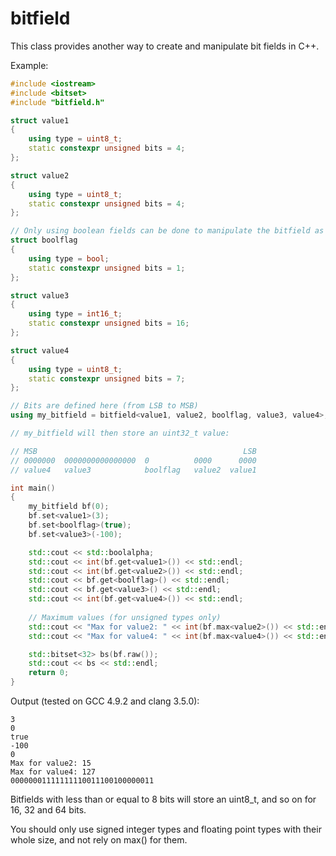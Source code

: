 # bitfield

This class provides another way to create and manipulate bit fields in C++.

Example:

```c++
#include <iostream>
#include <bitset>
#include "bitfield.h"

struct value1
{
    using type = uint8_t;
    static constexpr unsigned bits = 4;
};

struct value2
{
    using type = uint8_t;
    static constexpr unsigned bits = 4;
};

// Only using boolean fields can be done to manipulate the bitfield as flags
struct boolflag
{
    using type = bool;
    static constexpr unsigned bits = 1;
};

struct value3
{
    using type = int16_t;
    static constexpr unsigned bits = 16;
};

struct value4
{
    using type = uint8_t;
    static constexpr unsigned bits = 7;
};

// Bits are defined here (from LSB to MSB)
using my_bitfield = bitfield<value1, value2, boolflag, value3, value4>;

// my_bitfield will then store an uint32_t value:

// MSB                                              LSB
// 0000000  0000000000000000  0          0000      0000
// value4   value3            boolflag   value2  value1

int main()
{
    my_bitfield bf(0);
    bf.set<value1>(3);
    bf.set<boolflag>(true);
    bf.set<value3>(-100);

    std::cout << std::boolalpha;
    std::cout << int(bf.get<value1>()) << std::endl;
    std::cout << int(bf.get<value2>()) << std::endl;
    std::cout << bf.get<boolflag>() << std::endl;
    std::cout << bf.get<value3>() << std::endl;
    std::cout << int(bf.get<value4>()) << std::endl;
    
    // Maximum values (for unsigned types only)
    std::cout << "Max for value2: " << int(bf.max<value2>()) << std::endl;
    std::cout << "Max for value4: " << int(bf.max<value4>()) << std::endl;

    std::bitset<32> bs(bf.raw());
    std::cout << bs << std::endl;
    return 0;
}
```

Output (tested on GCC 4.9.2 and clang 3.5.0):

```
3
0
true
-100
0
Max for value2: 15
Max for value4: 127
00000001111111110011100100000011
```

Bitfields with less than or equal to 8 bits will store an uint8_t, and so on for 16, 32 and 64 bits.

You should only use signed integer types and floating point types with their whole size, and not rely on max() for them.
